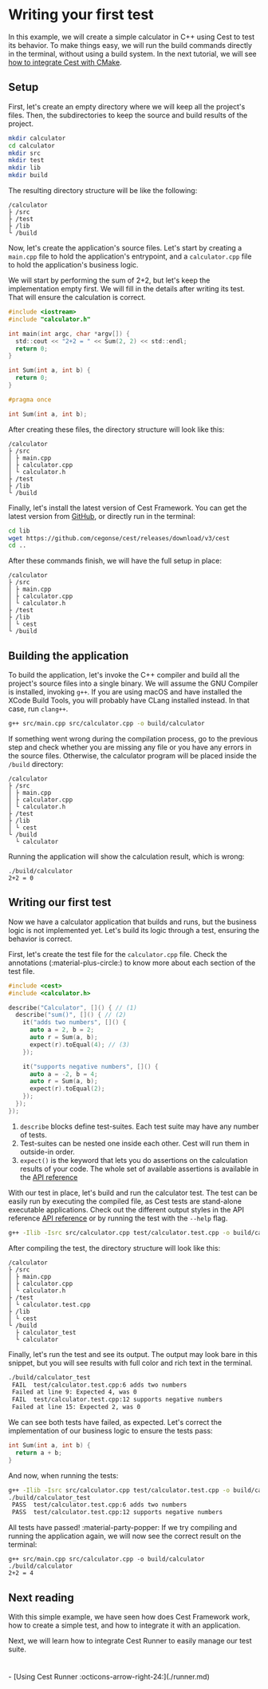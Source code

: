 # Writing your first test

In this example, we will create a simple calculator in C++ using Cest to test its behavior. To make things
easy, we will run the build commands directly in the terminal, without using a build system. In the next
tutorial, we will see [how to integrate Cest with CMake](./cmake.md).

## Setup

First, let's create an empty directory where we will keep all the project's files. Then, the subdirectories
to keep the source and build results of the project.

```bash title="Create all the directories"
mkdir calculator
cd calculator
mkdir src
mkdir test
mkdir lib
mkdir build
```

The resulting directory structure will be like the following:

```title="Directory structure"
/calculator
├ /src
├ /test
├ /lib
└ /build
```

Now, let's create the application's source files. Let's start by creating a `main.cpp` file to
hold the application's entrypoint, and a `calculator.cpp` file to hold the application's business logic.

We will start by performing the sum of 2+2, but let's keep the implementation empty first. We will fill
in the details after writing its test. That will ensure the calculation is correct.

```c title="src/main.cpp"
#include <iostream>
#include "calculator.h"

int main(int argc, char *argv[]) {
  std::cout << "2+2 = " << Sum(2, 2) << std::endl;
  return 0;
}
```

```c title="src/calculator.cpp"
int Sum(int a, int b) {
  return 0;
}
```

```c title="src/calculator.h"
#pragma once

int Sum(int a, int b);
```

After creating these files, the directory structure will look like this:

```title="Directory structure"
/calculator
├ /src
│ ├ main.cpp
│ ├ calculator.cpp
│ └ calculator.h
├ /test
├ /lib
└ /build
```

Finally, let's install the latest version of Cest Framework. You can get the latest version from [GitHub](https://github.com/cegonse/cest/releases),
or directly run in the terminal:

```bash title="Installing Cest Framework"
cd lib
wget https://github.com/cegonse/cest/releases/download/v3/cest
cd ..
```

After these commands finish, we will have the full setup in place:

```title="Directory structure"
/calculator
├ /src
│ ├ main.cpp
│ ├ calculator.cpp
│ └ calculator.h
├ /test
├ /lib
│ └ cest
└ /build
```

## Building the application

To build the application, let's invoke the C++ compiler and build all the project's source files into
a single binary. We will assume the GNU Compiler is installed, invoking `g++`. If you are using macOS
and have installed the XCode Build Tools, you will probably have CLang installed instead. In that case,
run `clang++`.

```bash title="Building the application"
g++ src/main.cpp src/calculator.cpp -o build/calculator
```

If something went wrong during the compilation process, go to the previous step and check whether you are
missing any file or you have any errors in the source files. Otherwise, the calculator program will be placed
inside the `/build` directory:

```title="Directory structure"
/calculator
├ /src
│ ├ main.cpp
│ ├ calculator.cpp
│ └ calculator.h
├ /test
├ /lib
│ └ cest
└ /build
  └ calculator
```

Running the application will show the calculation result, which is wrong:
``` title="Running the application"
./build/calculator
2+2 = 0
```

## Writing our first test

Now we have a calculator application that builds and runs, but the business logic is not
implemented yet. Let's build its logic through a test, ensuring the behavior is correct.

First, let's create the test file for the `calculator.cpp` file. Check the annotations (:material-plus-circle:) to know
more about each section of the test file.

```c title="test/calculator.test.cpp"
#include <cest>
#include <calculator.h>

describe("Calculator", []() { // (1)
  describe("sum()", []() { // (2)
    it("adds two numbers", []() {
      auto a = 2, b = 2;
      auto r = Sum(a, b);
      expect(r).toEqual(4); // (3)
    });

    it("supports negative numbers", []() {
      auto a = -2, b = 4;
      auto r = Sum(a, b);
      expect(r).toEqual(2);
    });
  });
});
```

1. `describe` blocks define test-suites. Each test suite may have any number of tests.
2. Test-suites can be nested one inside each other. Cest will run them in outside-in order.
3. `expect()` is the keyword that lets you do assertions on the calculation results of your code. The whole set of available assertions is available in the [API reference](../reference.md)

With our test in place, let's build and run the calculator test. The test can be easily run by executing the compiled file, as Cest tests are stand-alone executable applications. Check out the different output styles in the API reference [API reference](../reference.md) or by running the test with the `--help` flag.

```bash title="Compiling the test"
g++ -Ilib -Isrc src/calculator.cpp test/calculator.test.cpp -o build/calculator_test
```

After compiling the test, the directory structure will look like this:

```title="Directory structure"
/calculator
├ /src
│ ├ main.cpp
│ ├ calculator.cpp
│ └ calculator.h
├ /test
│ └ calculator.test.cpp
├ /lib
│ └ cest
└ /build
  ├ calculator_test
  └ calculator
```

Finally, let's run the test and see its output. The output may look bare in this snippet, but you will see results with full color and rich text in the terminal.

```bash title="Running the test"
./build/calculator_test
 FAIL  test/calculator.test.cpp:6 adds two numbers
 Failed at line 9: Expected 4, was 0
 FAIL  test/calculator.test.cpp:12 supports negative numbers
 Failed at line 15: Expected 2, was 0
```

We can see both tests have failed, as expected. Let's correct the implementation of our business logic to ensure the tests pass:

```c title="src/calculator.cpp"
int Sum(int a, int b) {
  return a + b;
}
```

And now, when running the tests:

```bash title="Building and running the test again"
g++ -Ilib -Isrc src/calculator.cpp test/calculator.test.cpp -o build/calculator_test
./build/calculator_test
 PASS  test/calculator.test.cpp:6 adds two numbers
 PASS  test/calculator.test.cpp:12 supports negative numbers
```

All tests have passed! :material-party-popper: If we try compiling and running the application again, we will now see the correct result on the terminal:

```title="Building and running the application"
g++ src/main.cpp src/calculator.cpp -o build/calculator
./build/calculator
2+2 = 4
```

## Next reading

With this simple example, we have seen how does Cest Framework work, how to create a simple test, and how to integrate it with an application.

Next, we will learn how to integrate Cest Runner to easily manage our test suite.

<div class="grid cards" style="padding-top: 24px" markdown>
- [Using Cest Runner :octicons-arrow-right-24:](./runner.md)
</div>
